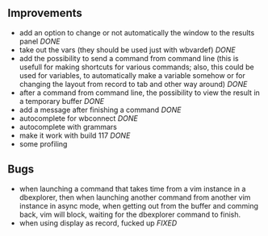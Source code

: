 Improvements
----------------------------------------

* add an option to change or not automatically the window to the results panel
  *DONE*
* take out the vars (they should be used just with wbvardef) *DONE*
* add the possibility to send a command from command line (this is usefull for
  making shortcuts for various commands; also, this could be used for
  variables, to automatically make a variable somehow or for changing the layout
  from record to tab and other way around) *DONE*
* after a command from command line, the possibility to view the result in a
  temporary buffer *DONE*
* add a message after finishing a command *DONE*
* autocomplete for wbconnect *DONE*
* autocomplete with grammars
* make it work with build 117 *DONE*
* some profiling

Bugs
----------------------------------------

* when launching a command that takes time from a vim instance in a
  dbexplorer, then when launching another command from another vim instance in
  async mode, when getting out from the buffer and comming back, vim will block,
  waiting for the dbexplorer command to finish. 
* when using display as record, fucked up *FIXED*
